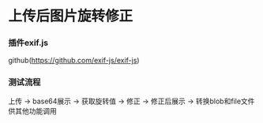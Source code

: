 # 上传后图片旋转修正

### 插件exif.js
github(https://github.com/exif-js/exif-js)

### 测试流程
上传 -> base64展示 -> 获取旋转值 -> 修正 -> 修正后展示 -> 转换blob和file文件供其他功能调用
